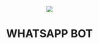 
 <p align="center"> 
<img src="https://raw.githubusercontent.com/Guru322/api/Guru/guru.jpg" />
<p/>
<h1 align="center">WHATSAPP BOT</h1>



 <h3 HEROKU DEPLOY SOON </h3>

